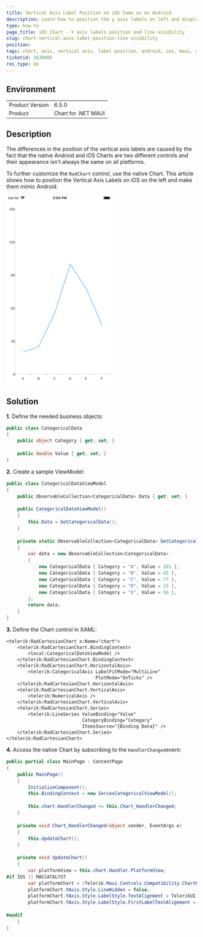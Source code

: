 ```yaml
---
title: Vertical Axis Label Position on iOS Same as on Android
description: Learn how to position the y axis labels on left and display the axis line on iOS Chart for .NET MAUI.
type: how-to
page_title: iOS Chart - Y axis labels position and line visibility
slug: chart-vertical-axis-label-position-line-visibility
position: 
tags: chart, axis, vertical axis, label position, android, ios, maui, dotnetmaui
ticketid: 1630605
res_type: kb
---
```


## Environment
<table>
    <tbody>
        <tr>
            <td>Product Version</td>
            <td>6.5.0</td>
        </tr>
        <tr>
            <td>Product</td>
            <td>Chart for .NET MAUI</td>
        </tr>
    </tbody>
</table>


## Description

The differences in the position of the vertical axis labels are caused by the fact that the native Android and iOS Charts are two different controls and their appearance isn't always the same on all platforms.

To further customize the `RadChart` control, use the native Chart. This article shows how to position the Vertical Axis Labels on iOS on the left and make them mimic Android.

![.NET MAUI Chart iOS Y axis customization](images/chart-vertical-axes-label-position-ios.png)

## Solution

**1.** Define the needed business objects:

```C#
public class CategoricalData
{
    public object Category { get; set; }

    public double Value { get; set; }
}
```

**2.** Create a sample ViewModel:

```C#
public class CategoricalDataViewModel
{
    public ObservableCollection<CategoricalData> Data { get; set; }

    public CategoricalDataViewModel()
    {
        this.Data = GetCategoricalData();
    }

    private static ObservableCollection<CategoricalData> GetCategoricalData()
    {
        var data = new ObservableCollection<CategoricalData>
        {
            new CategoricalData { Category = "A", Value = 101 },
            new CategoricalData { Category = "B", Value = 45 },
            new CategoricalData { Category = "C", Value = 77 },
            new CategoricalData { Category = "D", Value = 15 },
            new CategoricalData { Category = "E", Value = 56 },
        };
        return data;
    }
}
```

**3.** Define the Chart control in XAML:

```XAML
<telerik:RadCartesianChart x:Name="chart">
    <telerik:RadCartesianChart.BindingContext>
        <local:CategoricalDataViewModel />
    </telerik:RadCartesianChart.BindingContext>
    <telerik:RadCartesianChart.HorizontalAxis>
        <telerik:CategoricalAxis LabelFitMode="MultiLine"
                                 PlotMode="OnTicks" />
    </telerik:RadCartesianChart.HorizontalAxis>
    <telerik:RadCartesianChart.VerticalAxis>
        <telerik:NumericalAxis />
    </telerik:RadCartesianChart.VerticalAxis>
    <telerik:RadCartesianChart.Series>
        <telerik:LineSeries ValueBinding="Value"
                            CategoryBinding="Category"
                            ItemsSource="{Binding Data}" />
    </telerik:RadCartesianChart.Series>
</telerik:RadCartesianChart>
```

**4.** Access the native Chart by subscribing to the `HandlerChanged`event:

```C#
public partial class MainPage : ContentPage
{
    public MainPage()
    {
        InitializeComponent();
        this.BindingContext = new SeriesCategoricalViewModel();

        this.chart.HandlerChanged += this.Chart_HandlerChanged;
    }

    private void Chart_HandlerChanged(object sender, EventArgs e)
    {
        this.UpdateChart();
    }

    private void UpdateChart()
    {
        var platformView = this.chart.Handler.PlatformView;
#if IOS || MACCATALYST
        var platformChart = (Telerik.Maui.Controls.Compatibility.ChartRenderer.iOS.TKExtendedChart)platformView;
        platformChart.YAxis.Style.LineHidden = false;
        platformChart.YAxis.Style.LabelStyle.TextAlignment = TelerikUI.TKChartAxisLabelAlignment.Left;
        platformChart.YAxis.Style.LabelStyle.FirstLabelTextAlignment = TelerikUI.TKChartAxisLabelAlignment.Left;

#endif
    }
}
```
